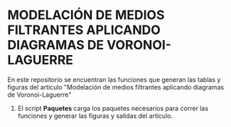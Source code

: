 # MODELACIÓN DE MEDIOS FILTRANTES APLICANDO DIAGRAMAS DE VORONOI-LAGUERRE

En este repositorio se encuentran las funciones que generan las tablas y figuras del artículo "Modelación de medios filtrantes aplicando diagramas de Voronoi-Laguerre"

1.  El script **Paquetes** carga los paquetes necesarios para correr las funciones y generar las figuras y salidas del artículo.
